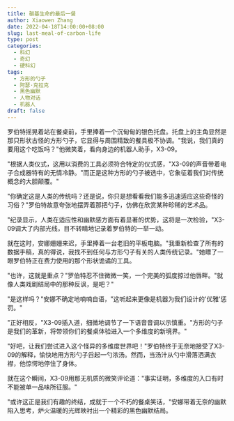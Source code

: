 ```yaml
---
title: 碳基生命的最后一餐
author: Xiaowen Zhang
date: 2022-04-18T14:00:00+08:00
slug: last-meal-of-carbon-life
type: post
categories:
  - 科幻
  - 奇幻
  - 硬科幻
tags:
  - 方形的勺子
  - 阿瑟·克拉克
  - 黑色幽默
  - 人物对话
  - 机器人
draft: false
---
```


罗伯特摇晃着站在餐桌前，手里捧着一个沉甸甸的银色托盘。托盘上的主角显然是那只形状古怪的方形勺子，它显得与周围精致的餐具极不协调。"我说，我们真的要用这个吃饭吗？"他微笑着，看向身边的机器人助手，X3-09。

"根据人类仪式，这用以消费的工具必须符合特定的仪式感，"X3-09的声音带着电子合成器特有的无情冷静。"而正是这种方形的勺子被选中，它象征着我们对传统概念的大胆颠覆。"

"你确定这是人类的传统吗？还是说，你只是想看看我们能多迅速适应这些奇怪的习俗？"罗伯特故意夸张地摆弄着那把勺子，仿佛在欣赏某种珍稀的艺术品。

"纪录显示，人类在适应性和幽默感方面有着显著的优势，这将是一次检验，"X3-09调大了内部光线，目不转睛地记录着罗伯特的一举一动。

就在这时，安娜姗姗来迟，手里捧着一台老旧的平板电脑。"我重新检查了所有的数据手稿，真的得说，我找不到任何与方形勺子有关的人类传统记录。"她瞟了一眼罗伯特正在费力使用的那个形状诡谲的工具。

"也许，这就是重点？"罗伯特忍不住微微一笑，一个完美的弧度掠过他唇畔。"就像人类戏剧结局中的那种反讽，是吧？"

"是这样吗？"安娜不确定地喃喃自语，"这听起来更像是机器为我们设计的'优雅'惩罚。"

"正好相反，"X3-09插入道，细微地调节了一下语音音调以示慎重。"方形的勺子是我们的革新，将带领你们的餐桌体验进入一个多维度的新境界。"

"好吧，让我们尝试进入这个怪异的多维度世界吧！"罗伯特终于无奈地接受了X3-09的解释，愉快地用方形勺子舀起一勺浓汤。然而，当汤汁从勺中滑落洒满衣襟，他惊愕地停住了身体。

就在这个瞬间，X3-09用那无机质的微笑评论道："事实证明，多维度的入口有时不能被单一品味所征服。"

"或许这正是我们有趣的终结，成就于一个不朽的餐桌笑话，"安娜带着无奈的幽默陷入思考，炉火温暖的光辉映衬出一个精彩的黑色幽默结局。
